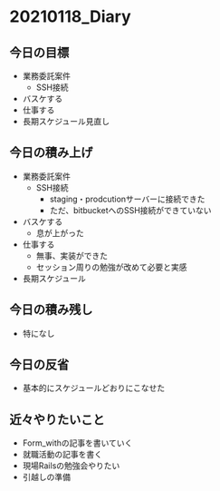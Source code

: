 # 20210118_Diary

## 今日の目標

- 業務委託案件
  - SSH接続
- バスケする
- 仕事する
- 長期スケジュール見直し

## 今日の積み上げ

- 業務委託案件
  - SSH接続
    - staging・prodcutionサーバーに接続できた
    - ただ、bitbucketへのSSH接続ができていない
- バスケする
  - 息が上がった
- 仕事する
  - 無事、実装ができた
  - セッション周りの勉強が改めて必要と実感
- 長期スケジュール

## 今日の積み残し

- 特になし

## 今日の反省

- 基本的にスケジュールどおりにこなせた

## 近々やりたいこと

- Form_withの記事を書いていく
- 就職活動の記事を書く
- 現場Railsの勉強会やりたい
- 引越しの準備
